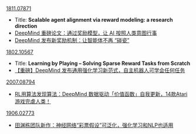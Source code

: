 [1811.07871](https://arxiv.org/pdf/1811.07871.pdf)

* Title: **Scalable agent alignment via reward modeling: a research direction**
* [DeepMind 重磅论文：通过奖励模型，让 AI 按照人类意图行事](https://zhuanlan.zhihu.com/p/50629150) 
* [DeepMind 发布新奖励机制：让智能体不再 “碰瓷”](https://zhuanlan.zhihu.com/p/59603293)



[1802.10567](https://arxiv.org/pdf/1802.10567.pdf)

* Title: **Learning by Playing – Solving Sparse Reward Tasks from Scratch**
* [【重磅】DeepMind 发布通用强化学习新范式，自主机器人可学会任何任务](https://zhuanlan.zhihu.com/p/34163528)



[2007.08794](https://arxiv.org/pdf/2007.08794.pdf)

* [RL用算法发现算法：DeepMind 数据驱动「价值函数」自我更新，14款Atari游戏完虐人类！](https://zhuanlan.zhihu.com/p/164518791)



[1906.02773](https://arxiv.org/pdf/1906.02773.pdf)

* [田渊栋团队新作：神经网络“彩票假设”可泛化，强化学习和NLP也适用](https://zhuanlan.zhihu.com/p/93988943)